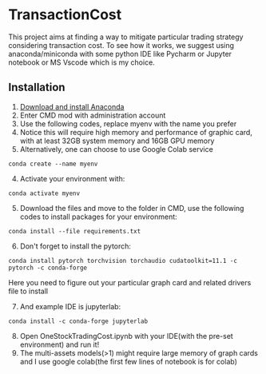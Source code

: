# TransactionCost
This project aims at finding a way to mitigate particular trading strategy considering transaction cost. To see how it works, we suggest using anaconda/miniconda with some python IDE like Pycharm or Jupyter notebook or MS Vscode which is my choice.

## Installation

1. [Download and install Anaconda](https://www.anaconda.com/products/individual)
2. Enter CMD mod with administration account
3. Use the following codes, replace myenv with the name you prefer
3. Notice this will require high memory and performance of graphic card, with at least 32GB system memory and 16GB GPU memory
4. Alternatively, one can choose to use Google Colab service
  ```
  conda create --name myenv
  ```
4. Activate your environment with:
  ```
  conda activate myenv
  ```
5. Download the files and move to the folder in CMD, use the following codes to install packages for your environment:
  ```
  conda install --file requirements.txt
  ```
6. Don't forget to install the pytorch:
```
conda install pytorch torchvision torchaudio cudatoolkit=11.1 -c pytorch -c conda-forge
```
Here you need to figure out your particular graph card and related drivers file to install

7. And example IDE is jupyterlab:
```
conda install -c conda-forge jupyterlab
```
8. Open OneStockTradingCost.ipynb with your IDE(with the pre-set environment) and run it!
9. The multi-assets models(>1) might require large memory of graph cards and I use google colab(the first few lines of notebook is for colab)
